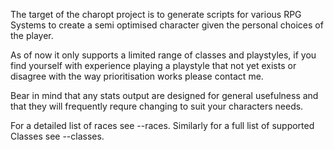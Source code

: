 The target of the charopt project is to generate scripts for various RPG Systems to create a semi optimised character given the personal choices of the player.

As of now it only supports a limited range of classes and playstyles, if you find yourself with experience playing a playstyle that not yet exists or disagree with the way prioritisation works please contact me.

Bear in mind that any stats output are designed for general usefulness and that they will frequently requre changing to suit your characters needs.

For a detailed list of races see --races. Similarly for a full list of supported Classes see --classes.